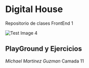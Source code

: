 # Digital House
Repositorio de clases FrontEnd 1

![Test Image 4](https://www.digitalhouse.com/logo-DH.png)

## PlayGround y Ejercicios 
_Michael Martinez Guzman_
Camada 11